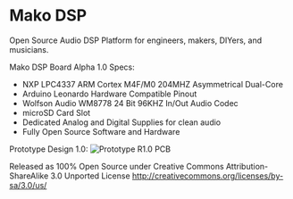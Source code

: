 Mako DSP
=======

Open Source Audio DSP Platform for engineers, makers, DIYers, and musicians. 

Mako DSP Board Alpha 1.0 Specs:
- NXP LPC4337 ARM Cortex M4F/M0 204MHZ Asymmetrical Dual-Core
- Arduino Leonardo Hardware Compatible Pinout
- Wolfson Audio WM8778 24 Bit 96KHZ In/Out Audio Codec
- microSD Card Slot
- Dedicated Analog and Digital Supplies for clean audio
- Fully Open Source Software and Hardware

Prototype Design 1.0:
![Prototype R1.0 PCB](https://github.com/adamjvr/makodsp/blob/master/PCB/Mako%20DSP%20P1.png)

Released as 100% Open Source under
Creative Commons Attribution-ShareAlike 3.0 Unported License
http://creativecommons.org/licenses/by-sa/3.0/us/
